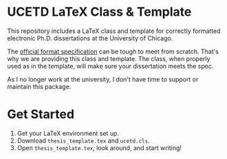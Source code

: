 UCETD LaTeX Class & Template
============================

This repository includes a LaTeX class and template for
correctly formatted electronic Ph.D. dissertations at the University of Chicago.

The [official format specification][spec] can be tough to meet from scratch.
That's why we are providing this class and template. The class, when properly
used as in the template, will make sure your dissertation meets the spec.

As I no longer work at the university, I don't have time to support or maintain
this package.

[spec]: http://www.lib.uchicago.edu/e/phd/etdformat.html "University-Wide Requirements for the Ph.D. Dissertation  Format"

Get Started
===========

1. Get your LaTeX environment set up.
2. Download `thesis_template.tex` and `ucetd.cls`.
3. Open `thesis_template.tex`, look around, and start writing!
